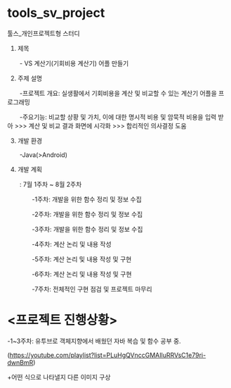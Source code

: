 # tools_sv_project
툴스_개인프로젝트형 스터디

1. 제목

  - VS 계산기(기회비용 계산기) 어플 만들기

2. 주제 설명

  -프로젝트 개요: 실생활에서 기회비용을 계산 및 비교할 수 있는 계산기 어플을 프로그래밍

  -주요기능: 비교할 상황 및 가치, 이에 대한 명시적 비용 및 암묵적 비용을 입력 받아 >>> 계산 및 비교 결과 화면에 시각화 >>> 합리적인 의사결정 도움

3. 개발 환경 

  -Java(>Android)

4. 개발 계획 

  : 7월 1주차 ~ 8월 2주차

    -1주차: 개발을 위한 함수 정리 및 정보 수집

    -2주차: 개발을 위한 함수 정리 및 정보 수집

    -3주차: 개발을 위한 함수 정리 및 정보 수집

    -4주차: 계산 논리 및 내용 작성

    -5주차: 계산 논리 및 내용 작성 및 구현

    -6주차: 계산 논리 및 내용 작성 및 구현

    -7주차: 전체적인 구현 점검 및 프로젝트 마무리


# <프로젝트 진행상황>

-1~3주차: 유투브로 객체지향에서 배웠던 자바 복습 및 함수 공부 중. 

(https://youtube.com/playlist?list=PLuHgQVnccGMAIluRRVsC1e79ri-dwnBmR)

+어떤 식으로 나타낼지 다른 이미지 구상


